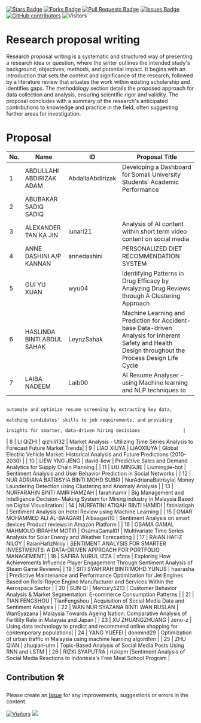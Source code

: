 <a href="https://github.com/drshahizan/research-design/stargazers"><img src="https://img.shields.io/github/stars/drshahizan/research-design" alt="Stars Badge"/></a>
<a href="https://github.com/drshahizan/research-design/network/members"><img src="https://img.shields.io/github/forks/drshahizan/research-design" alt="Forks Badge"/></a>
<a href="https://github.com/drshahizan/research-design/pulls"><img src="https://img.shields.io/github/issues-pr/drshahizan/research-design" alt="Pull Requests Badge"/></a>
<a href="https://github.com/drshahizan/research-design"><img src="https://img.shields.io/github/issues/drshahizan/research-design" alt="Issues Badge"/></a>
<a href="https://github.com/drshahizan/research-design/graphs/contributors"><img alt="GitHub contributors" src="https://img.shields.io/github/contributors/drshahizan/research-design?color=2b9348"></a>
![Visitors](https://api.visitorbadge.io/api/visitors?path=https%3A%2F%2Fgithub.com%2Fdrshahizan%2BDM&labelColor=%23d9e3f0&countColor=%23697689&style=flat)

# Research proposal writing

Research proposal writing is a systematic and structured way of presenting a research idea or question, where the writer outlines the intended study's background, objectives, methods, and potential impact. It begins with an introduction that sets the context and significance of the research, followed by a literature review that situates the work within existing scholarship and identifies gaps. The methodology section details the proposed approach for data collection and analysis, ensuring scientific rigor and validity. The proposal concludes with a summary of the research's anticipated contributions to knowledge and practice in the field, often suggesting further areas for investigation.

# Proposal

| No. | Name                                    | ID                 | Proposal Title                |
|-----|-----------------------------------------|--------------------|-------------------------------|
| 1   | ABDULLAHI ABDIRIZAK ADAM                | AbdallaAbdirizak   | Developing a Dashboard for Somali University Students' Academic Performance |
| 2   | ABUBAKAR SADIQ SADIQ                    |                    |                               |
| 3   | ALEXANDER TAN KA JIN                    | lunari21           | Analysis of AI content within short term video content on social media |
| 4   | ANNE DASHINI A/P KANNAN                 | annedashini        | PERSONALIZED DIET RECOMMENDATION SYSTEM |
| 5   | GUI YU XUAN                             | wyu04              | Identifying Patterns in Drug Efficacy by Analyzing Drug Reviews through A Clustering Approach |
| 6   | HASLINDA BINTI ABDUL SAHAK              | LeynzSahak         | Machine Learning and Prediction for Accident-base Data-driven Analysis for Inherent Safety and Health Design throughout the Process Design Life Cycle |
| 7   | LAIBA NADEEM                            | Laib00             | AI Resume Analyser - using Machine learning and NLP techniques to 
                                                                       automate and optimize resume screening by extracting key data, 
                                                                       matching candidates' skills to job requirements, and providing 
                                                                       insights for smarter, data-driven hiring decisions                |
| 8   | LI QIZHI                                | qizhili132         | Market Analysis - Utilizing Time Series Analysis to Forecast Future Market Trends|
| 9   | LIAO XIUYA                              | LIAOXIUYA          | Global Electric Vehicle Market: Historical Analysis and Future Predictions (2010-2030) |
| 10  | LIEW YNG JENG                           | david-liew         | Predictive Sales and Demand Analytics for Supply Chain Planning |
| 11  | LIU MINGJIE                             | Liumingjie-bot     | Sentiment Analysis and User Behavior Prediction in Social Networks |
| 12  | NUR ADRIANA BATRISYIA BINTI MOHD SUBRI  | NurAdrianaBatrisyia| Money Laundering Detection using Clustering and Anomaly Analysis |
| 13  | NURFARAHIN BINTI AMIR HAMZAH            | farahinamir        | Big Management and Intelligence Decision- Making System for Mining industry in Malaysia Based on Digital Visualization|
| 14  | NURFATINI ATIQAH BINTI HAMIDI           | fatiniatiqah       | Sentiment Analysis on Hotel Review using Machine Learning |
| 15  | OMAR MOHAMMED ALI AL-BAAGARI            | Albaagari10        | Sentiment Analysis on smart devices Product reviews in Amazon Platform |
| 16  | OSAMA GAMAL MAHMOUD IBRAHIM MOTIR       | OsamaGamal01       | Multivariate Time Series Analysis for Solar Energy and Weather Forecasting |
| 17  | RAIAN HAFIZ NILOY                       | RaianHafizNiloy    | SENTIMENT ANALYSIS FOR SMARTER INVESTMENTS: A DATA-DRIVEN APPROACH FOR PORTFOLIO MANAGEMENT|
| 18  | SAFIRA NURUL IZZA                       | sfzza              | Exploring How Achievements Influence Player Engagement Through Sentiment Analysis of Steam Game Reviews|
| 19  | SITI SYAHIRAH BINTI MOHD YUNUS          | haerasha           | Predictive Maintenance and Performance Optimization for Jet Engines Based on Rolls-Royce Engine Manufacturer and Services Within the Aerospace Sector |
| 20  | SUN QI                                  | Mercury5213        | Customer Behavior Analysis & Market Segmentation: E-commerce Consumption Patterns |
| 21  | TIAN FENGSHOU                           | TianFengshou       | Acquisition of Social Media Data and Sentiment Analysis |
| 22  | WAN NUR SYAZANA BINTI WAN RUSLAN        | WanSyazana         | Malaysia Towards Ageing Nation: Comparative Analysis of Fertility Rate in Malaysia and Japan |
| 23  | XU ZHUANGZHUANG                         | zeno-z             | Using data technology to predict and recommend online shopping for contemporary populations|
| 24  | YANG YUEFEI                             | donmind29          | Optimization of urban traffic in Malaysia using machine learning algorithm |
| 25  | ZHU QIAN                                | zhuqian-utm        | Topic-Based Analysis of Social Media Posts Using RNN and LSTM |
| 26  | RIZKI SYAPUTRA                          | rizkipm            |Sentiment Analysis of Social Media Reactions to Indonesia's Free Meal School Program |

## Contribution 🛠️
Please create an [Issue](https://github.com/drshahizan/research-design/issues) for any improvements, suggestions or errors in the content.



[![Visitors](https://api.visitorbadge.io/api/visitors?path=https%3A%2F%2Fgithub.com%2Fdrshahizan&labelColor=%23697689&countColor=%23555555&style=plastic)](https://visitorbadge.io/status?path=https%3A%2F%2Fgithub.com%2Fdrshahizan)
![](https://hit.yhype.me/github/profile?user_id=81284918)

